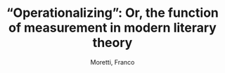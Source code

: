 ---
type: 'article'
pubkey: 'LLP06'
author: 'Moretti, Franco'
title: '“Operationalizing”: Or, the function of measurement in modern literary theory'
journal: 'Stanford Literary Lab Pamphlets'
volume: '6'
url: 'https://litlab.stanford.edu/LiteraryLabPamphlet6.pdf'
year: 2013
project: 'operationalizing'
pamphlet:
  image: "/litlab-website/assets/images/p06.png"
  pdf: "https://litlab.stanford.edu/LiteraryLabPamphlet6.pdf"
  pubdate: 2013-12-01
  blurb: "An uncommonly ungainly gerund, “operationalizing” is nevertheless the hero of the pages that follow, because it refers to a process which is absolutely central to the new field of computational criticism, or, as it has come to be called, of the digital humanities. Though the word is often used merely as a complicated synonym for “realizing” or “implementing”—the Merriam-Webster online, for instance, mentions “operationalizing a program”, and adds a quote on “operationalizing the artistic vision of the organization”—the origin of the term was different, and much more precise; and for once origin is right, this is one of those rare cases when a word has an actual birth date: 1927, when P.W. Bridgman devoted the opening of his *Logic of modern physics* to “the operational point of view.”"
---